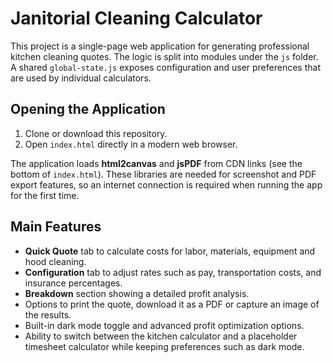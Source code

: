 # Janitorial Cleaning Calculator

This project is a single-page web application for generating professional kitchen cleaning quotes. The logic is split into modules under the `js` folder. A shared `global-state.js` exposes configuration and user preferences that are used by individual calculators.

## Opening the Application

1. Clone or download this repository.
2. Open `index.html` directly in a modern web browser.

The application loads **html2canvas** and **jsPDF** from CDN links (see the bottom of `index.html`). These libraries are needed for screenshot and PDF export features, so an internet connection is required when running the app for the first time.

## Main Features

- **Quick Quote** tab to calculate costs for labor, materials, equipment and hood cleaning.
- **Configuration** tab to adjust rates such as pay, transportation costs, and insurance percentages.
- **Breakdown** section showing a detailed profit analysis.
- Options to print the quote, download it as a PDF or capture an image of the results.
- Built-in dark mode toggle and advanced profit optimization options.
- Ability to switch between the kitchen calculator and a placeholder timesheet calculator while keeping preferences such as dark mode.
